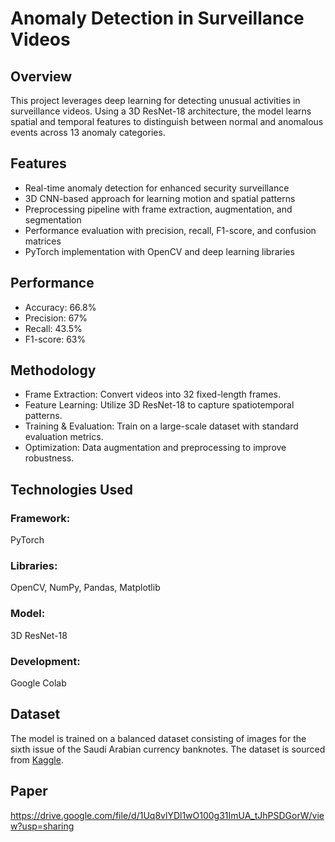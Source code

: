 # Anomaly Detection in Surveillance Videos
## Overview
This project leverages deep learning for detecting unusual activities in surveillance videos. Using a 3D ResNet-18 architecture, the model learns spatial and temporal features to distinguish between normal and anomalous events across 13 anomaly categories.

## Features
- Real-time anomaly detection for enhanced security surveillance
- 3D CNN-based approach for learning motion and spatial patterns
- Preprocessing pipeline with frame extraction, augmentation, and segmentation
- Performance evaluation with precision, recall, F1-score, and confusion matrices
- PyTorch implementation with OpenCV and deep learning libraries

## Performance
- Accuracy: 66.8%
- Precision: 67%
- Recall: 43.5%
- F1-score: 63%
## Methodology
- Frame Extraction: Convert videos into 32 fixed-length frames.
- Feature Learning: Utilize 3D ResNet-18 to capture spatiotemporal patterns.
- Training & Evaluation: Train on a large-scale dataset with standard evaluation metrics.
- Optimization: Data augmentation and preprocessing to improve robustness.
## Technologies Used
### Framework: 
PyTorch
### Libraries: 
OpenCV, NumPy, Pandas, Matplotlib
### Model: 
3D ResNet-18
### Development: 
Google Colab
## Dataset
The model is trained on a balanced dataset consisting of images for the sixth issue of the Saudi Arabian currency banknotes. The dataset is sourced from [Kaggle](https://www.kaggle.com/datasets/mateohervas/dcsass-dataset).
## Paper
https://drive.google.com/file/d/1Uq8vlYDl1wO100g31ImUA_tJhPSDGorW/view?usp=sharing
